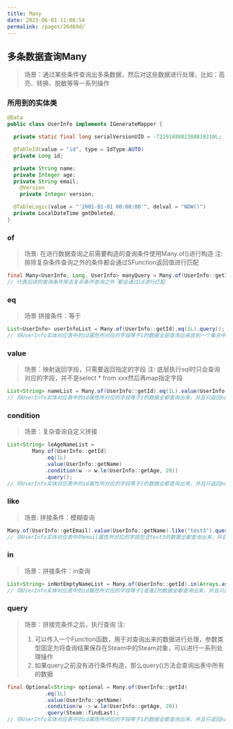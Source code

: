 ```yaml
---
title: Many
date: 2023-06-01 11:08:54
permalink: /pages/26d89d/
---
```


## 多条数据查询Many

> 场景：通过某些条件查询出多条数据，然后对这些数据进行处理，比如：高亮、转换、脱敏等等一系列操作

### 所用到的实体类
```java
@Data
public class UserInfo implements IGenerateMapper {

  private static final long serialVersionUID = -7219188882388819210L;

  @TableId(value = "id", type = IdType.AUTO)
  private Long id;

  private String name;
  private Integer age;
  private String email;
    @Version
    private Integer version;

  @TableLogic(value = "'2001-01-01 00:00:00'", delval = "NOW()")
  private LocalDateTime gmtDeleted;
}
```

### of
> 场景: 在进行数据查询之前需要构造的查询条件使用Many.of()进行构造
> 注: 排除复杂条件查询之外的条件都会通过SFunction返回值进行匹配

```java
final Many<UserInfo, Long, UserInfo> manyQuery = Many.of(UserInfo::getId);
// 代表后续的查询条件除去复杂条件查询之外 都会通过id进行匹配
```

### eq
> 场景 拼接条件：等于

```java
List<UserInfo> userInfoList = Many.of(UserInfo::getId).eq(1L).query();
// 将UserInfo实体对应表中的id属性所对应的字段等于1的数据全部查询出来放到一个集合中
```

### value
> 场景：映射返回字段，只需要返回指定的字段
> 注: 底层执行sql时只会查询对应的字段，并不是select * from xxx然后再map指定字段

```java
List<String> nameList = Many.of(UserInfo::getId).eq(1L).value(UserInfo::getName).query();
// 将UserInfo实体对应表中的id属性所对应的字段等于1的数据全都查询出来，并且只返回name字段
```

### condition

> 场景：复杂查询自定义拼接

```java
List<String> leAgeNameList =
        Many.of(UserInfo::getId)
            .eq(1L)
            .value(UserInfo::getName)
            .condition(w -> w.le(UserInfo::getAge, 20))
            .query();
// 将UserInfo实体对应表中的id属性所对应的字段等于1的数据全都查询出来，并且只返回name字段，且age小于等于20
```

### like

> 场景: 拼接条件：模糊查询

```java
Many.of(UserInfo::getEmail).value(UserInfo::getName).like("test3").query();
// 将UserInfo实体对应表中的email属性所对应的字段包含test3的数据全都查询出来，并且只返回name字段
```

### in

> 场景：拼接条件：in查询

```java
List<String> inNotEmptyNameList = Many.of(UserInfo::getId).in(Arrays.asList(1L, 2L)).value(UserInfo::getName).query();
// 将UserInfo实体对应表中的id属性所对应的字段等于1或者2的数据全都查询出来，并且只返回name字段
```

### query

> 场景：拼接完条件之后，执行查询
> 注: 
> 1. 可以传入一个Function函数，用于对查询出来的数据进行处理，参数类型固定为将查询结果保存在Steam中的Steam对象，可以进行一系列处理操作
> 2. 如果query之前没有进行条件构造，那么query()方法会查询出表中所有的数据

```java
final Optional<String> optional = Many.of(UserInfo::getId)
            .eq(1L)
            .value(UserInfo::getName)
            .condition(w -> w.le(UserInfo::getAge, 20))
            .query(Steam::findLast);
// 将UserInfo实体对应表中的id属性所对应的字段等于1的数据全都查询出来，并且只返回name字段，且age小于等于20 最后使用Steam.findLast()方法获取最后一个元素
```
